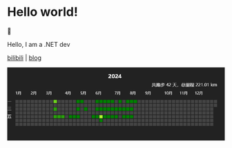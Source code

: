 # Hello world!

👋

Hello, I am a .NET dev

[bilibili](https://space.bilibili.com/47754706) | [blog](https://prime167.github.io)

![2024](https://github.com/prime167/RunningLog/blob/main/data/2024.png)

